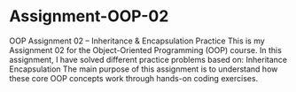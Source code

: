 # Assignment-OOP-02
 OOP Assignment 02 – Inheritance & Encapsulation Practice
This is my Assignment 02 for the Object-Oriented Programming (OOP) course.
In this assignment, I have solved different practice problems based on:
 Inheritance
 Encapsulation
The main purpose of this assignment is to understand how these core OOP concepts work through hands-on coding exercises.
